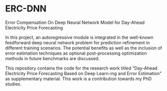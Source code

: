 # ERC-DNN
Error Compensation On Deep Neural Network Model for Day-Ahead Electricity Price Forecasting

In this project, an autoregressive module is integrated in the well-known feedforward deep neural network problem for prediction refinement in different training scenarios. The potential benefits as well as the inclusion of error estimation techniques as optional post-processing optimization methods in future benchmarks are discussed. 

This repository contains the code for the research work titled "Day-Ahead Electricity Price Forecasting Based on Deep Learn-ing and Error Estimation" as supplementary material. This work is a contribution towards my PhD studies. 
